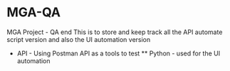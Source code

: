 # MGA-QA
MGA Project - QA end
This is to store and keep track all the API automate script version and also the UI automation version
*   API - Using Postman API as a tools to test
**  Python - used for the UI automation
